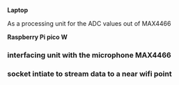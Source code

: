**Laptop**
<p>As a processing unit for the ADC values out of MAX4466</p>

**Raspberry Pi pico W**
<h3>interfacing unit with the microphone MAX4466</h3>
<h3>socket intiate to stream data to a near wifi point</h3>
